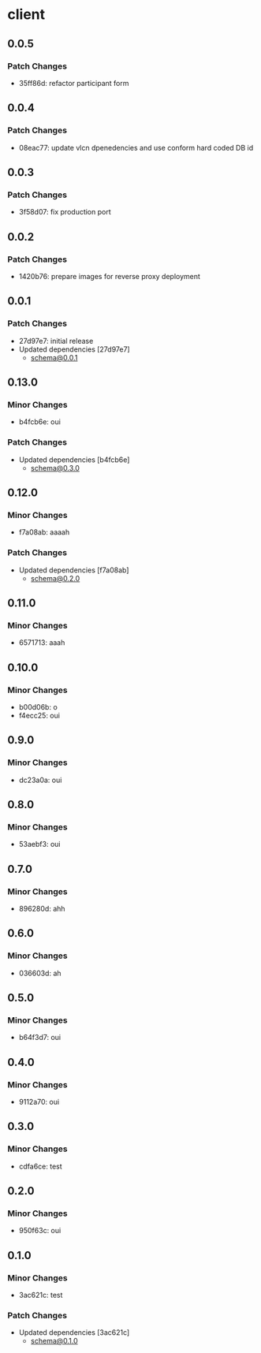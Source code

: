 # client

## 0.0.5

### Patch Changes

- 35ff86d: refactor participant form

## 0.0.4

### Patch Changes

- 08eac77: update vlcn dpenedencies and use conform hard coded DB id

## 0.0.3

### Patch Changes

- 3f58d07: fix production port

## 0.0.2

### Patch Changes

- 1420b76: prepare images for reverse proxy deployment

## 0.0.1

### Patch Changes

- 27d97e7: initial release
- Updated dependencies [27d97e7]
  - schema@0.0.1

## 0.13.0

### Minor Changes

- b4fcb6e: oui

### Patch Changes

- Updated dependencies [b4fcb6e]
  - schema@0.3.0

## 0.12.0

### Minor Changes

- f7a08ab: aaaah

### Patch Changes

- Updated dependencies [f7a08ab]
  - schema@0.2.0

## 0.11.0

### Minor Changes

- 6571713: aaah

## 0.10.0

### Minor Changes

- b00d06b: o
- f4ecc25: oui

## 0.9.0

### Minor Changes

- dc23a0a: oui

## 0.8.0

### Minor Changes

- 53aebf3: oui

## 0.7.0

### Minor Changes

- 896280d: ahh

## 0.6.0

### Minor Changes

- 036603d: ah

## 0.5.0

### Minor Changes

- b64f3d7: oui

## 0.4.0

### Minor Changes

- 9112a70: oui

## 0.3.0

### Minor Changes

- cdfa6ce: test

## 0.2.0

### Minor Changes

- 950f63c: oui

## 0.1.0

### Minor Changes

- 3ac621c: test

### Patch Changes

- Updated dependencies [3ac621c]
  - schema@0.1.0

